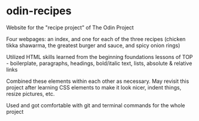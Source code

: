 # odin-recipes
Website for the "recipe project" of The Odin Project

Four webpages: an index, and one for each of the three recipes (chicken tikka shawarma, the greatest burger and sauce, and spicy onion rings)

Utilized HTML skills learned from the beginning foundations lessons of TOP - boilerplate, paragraphs, headings, bold/italic text, lists, absolute & relative links

Combined these elements within each other as necessary. May revisit this project after learning CSS elements to make it look nicer, indent things, resize pictures, etc.

Used and got comfortable with git and terminal commands for the whole project